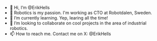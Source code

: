 - 👋 Hi, I’m @ErikHells
- 👀 Robotics is my passion. I'm working as CTO at Robotdalen, Sweden.
- 🌱 I’m currently learning. Yep, learing all the time!
- 💞️ I’m looking to collaborate on cool projects in the area of industrial robotics.
- 📫 How to reach me. Contact me on X: @ErikHells

<!---
ErikHells/ErikHells is a ✨ special ✨ repository because its `README.md` (this file) appears on your GitHub profile.
You can click the Preview link to take a look at your changes.
--->
